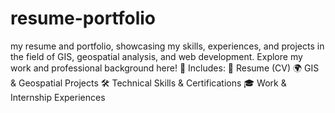 # resume-portfolio
my resume and portfolio, showcasing my skills, experiences, and projects in the field of GIS, geospatial analysis, and web development. Explore my work and professional background here!  🔹 Includes:  📌 Resume (CV) 🌍 GIS &amp; Geospatial Projects 🛠 Technical Skills &amp; Certifications 🎓 Work &amp; Internship Experiences
